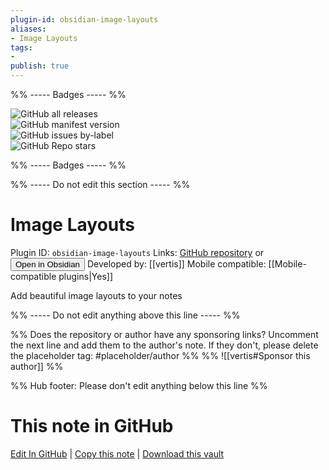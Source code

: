 ```yaml
---
plugin-id: obsidian-image-layouts
aliases:
- Image Layouts
tags: 
- 
publish: true
---
```


%% ----- Badges ----- %%

![GitHub all releases](https://img.shields.io/github/downloads/vertis/obsidian-image-layouts/total?color=573E7A&logo=github&style=for-the-badge)   
![GitHub manifest version](https://img.shields.io/github/manifest-json/v/vertis/obsidian-image-layouts?color=573E7A&logo=github&style=for-the-badge)   
![GitHub issues by-label](https://img.shields.io/github/issues/vertis/obsidian-image-layouts/help%20wanted?color=573E7A&logo=github&style=for-the-badge)   
![GitHub Repo stars](https://img.shields.io/github/stars/vertis/obsidian-image-layouts?color=573E7A&logo=github&style=for-the-badge)

%% ----- Badges ----- %%

%% ----- Do not edit this section ----- %%

# Image Layouts

Plugin ID: `obsidian-image-layouts`
Links: [GitHub repository](https://github.com/vertis/obsidian-image-layouts) or [<button id=HH>Open in Obsidian</button>](obsidian://show-plugin?id=obsidian-image-layouts)
Developed by: [[vertis]]
Mobile compatible: [[Mobile-compatible plugins|Yes]]

Add beautiful image layouts to your notes

%% ----- Do not edit anything above this line ----- %% 

%% Does the repository or author have any sponsoring links? Uncomment the next line and add them to the author's note. If they don't, please delete the placeholder tag: #placeholder/author %%
%% ![[vertis#Sponsor this author]] %%

%% Hub footer: Please don't edit anything below this line %%

# This note in GitHub

<span class="git-footer">[Edit In GitHub](https://github.dev/obsidian-community/obsidian-hub/blob/main/02%20-%20Community%20Expansions/02.05%20All%20Community%20Expansions/Plugins/obsidian-image-layouts.md "git-hub-edit-note") | [Copy this note](https://raw.githubusercontent.com/obsidian-community/obsidian-hub/main/02%20-%20Community%20Expansions/02.05%20All%20Community%20Expansions/Plugins/obsidian-image-layouts.md "git-hub-copy-note") | [Download this vault](https://github.com/obsidian-community/obsidian-hub/archive/refs/heads/main.zip "git-hub-download-vault") </span>
